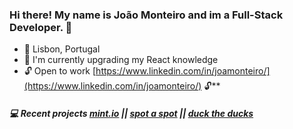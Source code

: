 ### Hi there! My name is João Monteiro and im a Full-Stack Developer. 👋

- 📍 Lisbon, Portugal
- 🌱 I'm currently upgrading my React knowledge
- 🔓 Open to work [https://www.linkedin.com/in/joamonteiro/](https://www.linkedin.com/in/joamonteiro/) 🔓**

##### 💻 Recent projects [mint.io](https://mint-io.netlify.app/) || [spot a spot](https://spot-a-spot.herokuapp.com/) || [duck the ducks](https://duck-the-ducks.netlify.app/)

<!--
**joamonteiro/joamonteiro** is a ✨ _special_ ✨ repository because its `README.md` (this file) appears on your GitHub profile.

Here are some ideas to get you started:

- 
-->
